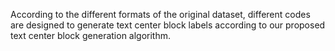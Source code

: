 According to the different formats of the original dataset, different codes are designed to generate text center block labels according to our proposed text center block generation algorithm.
